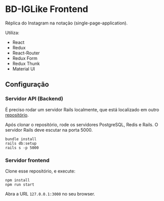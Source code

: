 # BD-IGLike Frontend

Réplica do Instagram na notação (single-page-application).

Utiliza:

* React
* Redux
* React-Router
* Redux Form
* Redux Thunk
* Material UI

## Configuração

### Servidor API (Backend)

É preciso rodar um servidor Rails localmente, que está localizado em outro [repositório](https://github.com/oitgg/bd-iglike-back).

Após clonar o repositório, rode os servidores PostgreSQL, Redis e Rails.
O servidor Rails deve escutar na porta 5000.
```
bundle install
rails db:setup
rails s -p 5000
```

### Servidor frontend

Clone esse repositório, e execute:
```
npm install
npm run start
```

Abra a URL `127.0.0.1:3000` no seu browser.
